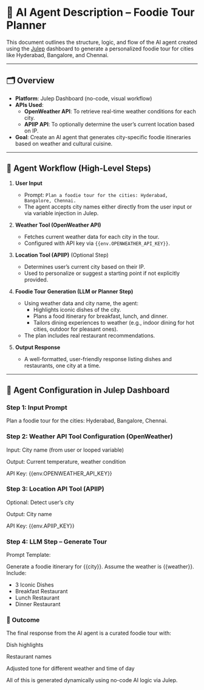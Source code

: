 # 🧠 AI Agent Description – Foodie Tour Planner

This document outlines the structure, logic, and flow of the AI agent created using the [Julep](https://julep.ai) dashboard to generate a personalized foodie tour for cities like Hyderabad, Bangalore, and Chennai.

---

## 🗂️ Overview

- **Platform**: Julep Dashboard (no-code, visual workflow)
- **APIs Used**:
  - **OpenWeather API**: To retrieve real-time weather conditions for each city.
  - **APIIP API**: To optionally determine the user’s current location based on IP.
- **Goal**: Create an AI agent that generates city-specific foodie itineraries based on weather and cultural cuisine.

---

## 🔁 Agent Workflow (High-Level Steps)

1. **User Input**  
   - Prompt: `Plan a foodie tour for the cities: Hyderabad, Bangalore, Chennai.`
   - The agent accepts city names either directly from the user input or via variable injection in Julep.

2. **Weather Tool (OpenWeather API)**  
   - Fetches current weather data for each city in the tour.
   - Configured with API key via `{{env.OPENWEATHER_API_KEY}}`.

3. **Location Tool (APIIP)** (Optional Step)  
   - Determines user’s current city based on their IP.
   - Used to personalize or suggest a starting point if not explicitly provided.

4. **Foodie Tour Generation (LLM or Planner Step)**  
   - Using weather data and city name, the agent:
     - Highlights iconic dishes of the city.
     - Plans a food itinerary for breakfast, lunch, and dinner.
     - Tailors dining experiences to weather (e.g., indoor dining for hot cities, outdoor for pleasant ones).
   - The plan includes real restaurant recommendations.

5. **Output Response**  
   - A well-formatted, user-friendly response listing dishes and restaurants, one city at a time.

---

## 🧱 Agent Configuration in Julep Dashboard

### Step 1: Input Prompt

Plan a foodie tour for the cities: Hyderabad, Bangalore, Chennai.
### Step 2: Weather API Tool Configuration (OpenWeather)
Input: City name (from user or looped variable)

Output: Current temperature, weather condition

API Key: {{env.OPENWEATHER_API_KEY}}

### Step 3: Location API Tool (APIIP)
Optional: Detect user’s city

Output: City name

API Key: {{env.APIIP_KEY}}

### Step 4: LLM Step – Generate Tour
Prompt Template:

Generate a foodie itinerary for {{city}}. Assume the weather is {{weather}}.
Include:
- 3 Iconic Dishes
- Breakfast Restaurant
- Lunch Restaurant
- Dinner Restaurant

### 🎯 Outcome
The final response from the AI agent is a curated foodie tour with:

Dish highlights

Restaurant names

Adjusted tone for different weather and time of day

All of this is generated dynamically using no-code AI logic via Julep.